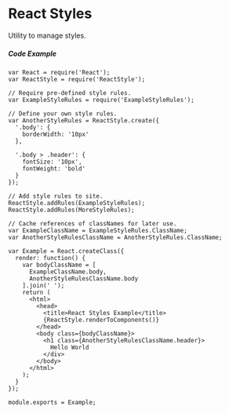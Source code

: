 React Styles
============

Utility to manage styles.


##### Code Example

    var React = require('React');
    var ReactStyle = require('ReactStyle');

    // Require pre-defined style rules.
    var ExampleStyleRules = require('ExampleStyleRules');

    // Define your own style rules.
    var AnotherStyleRules = ReactStyle.create({
      '.body': {
        borderWidth: '10px'
      },

      '.body > .header': {
        fontSize: '10px',
        fontWeight: 'bold'
      }
    });

    // Add style rules to site.
    ReactStyle.addRules(ExampleStyleRules);
    ReactStyle.addRules(MoreStyleRules);

    // Cache references of classNames for later use.
    var ExampleClassName = ExampleStyleRules.ClassName;
    var AnotherStyleRulesClassName = AnotherStyleRules.ClassName;

    var Example = React.createClass({
      render: function() {
        var bodyClassName = [
          ExampleClassName.body,
          AnotherStyleRulesClassName.body
        ].join(' ');
        return (
          <html>
            <head>
              <title>React Styles Example</title>
              {ReactStyle.renderToComponents()}
            </head>
            <body class={bodyClassName}>
              <h1 class={AnotherStyleRulesClassName.header}>
                Hello World
              </div>
            </body>
          </html>
        );
      }
    });

    module.exports = Example;
